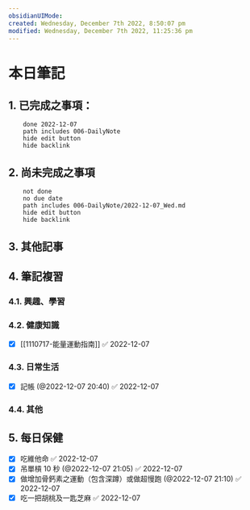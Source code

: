 ```yaml
---
obsidianUIMode: 
created: Wednesday, December 7th 2022, 8:50:07 pm
modified: Wednesday, December 7th 2022, 11:25:36 pm
---
```

# 本日筆記




## 1. 已完成之事項：
```tasks
	done 2022-12-07
	path includes 006-DailyNote
	hide edit button 
	hide backlink
```

## 2. 尚未完成之事項
```tasks
	not done
	no due date
	path includes 006-DailyNote/2022-12-07_Wed.md
	hide edit button 
	hide backlink
```

## 3. 其他記事

## 4. 筆記複習
### 4.1. 興趣、學習

### 4.2. 健康知識
- [x] [[1110717-能量運動指南]] ✅ 2022-12-07

### 4.3. 日常生活
- [x] 記帳 (@2022-12-07 20:40) ✅ 2022-12-07

### 4.4. 其他

## 5. 每日保健
- [x] 吃維他命 ✅ 2022-12-07
- [x] 吊單槓 10 秒 (@2022-12-07 21:05) ✅ 2022-12-07
- [x] 做增加骨鈣素之運動（包含深蹲）或做超慢跑 (@2022-12-07 21:10) ✅ 2022-12-07
- [x] 吃一把胡桃及一匙芝麻 ✅ 2022-12-07